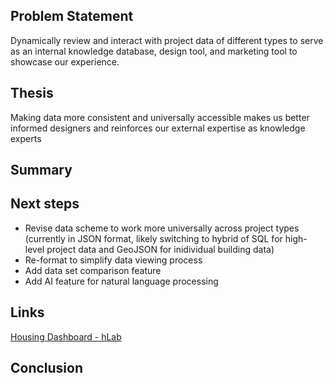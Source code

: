 ## Problem Statement
Dynamically review and interact with project data of different types to serve as an internal knowledge database, design tool, and marketing tool to showcase our experience. 

## Thesis
Making data more consistent and universally accessible makes us better informed designers and reinforces our external expertise as knowledge experts

## Summary

## Next steps
- Revise data scheme to work more universally across project types (currently in JSON format, likely switching to hybrid of SQL for high-level project data and GeoJSON for inidividual building data)
- Re-format to simplify data viewing process
- Add data set comparison feature
- Add AI feature for natural language processing 

## Links
[Housing Dashboard - hLab](https://internal-showcase.ayerssaintgross.com/hlab/)

## Conclusion
